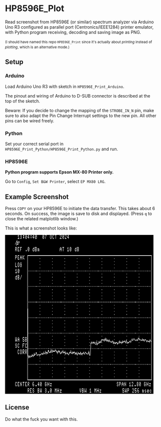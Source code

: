 # HP8596E_Plot

Read screenshot from HP8596E (or similar) spectrum analyzer via Arduino Uno R3 configured as parallel port (Centronics/IEEE1284) printer emulator, with Python program receiving, decoding and saving image as PNG.

<small>(I should have named this repo `HP8596E_Print` since it's actually about *printing* instead of *plotting*, which is an alternative mode.)</small>

## Setup

### Arduino

Load Arduino Uno R3 with sketch in `HP8596E_Print_Arduino`.

The pinout and wiring of Arduino to D-SUB connector is described at the top of the sketch.

Beware: If you decide to change the mapping of the `STROBE_IN_N` pin, make sure to also adapt the Pin Change Interrupt settings to the new pin. All other pins can be wired freely.

### Python

Set your correct serial port in `HP8596E_Print_Python/HP8596E_Print_Python.py` and run.

### HP8596E

**Python program supports Epson MX-80 Printer only.**

Go to `Config`, `Set B&W Printer`, select `EP MX80 LRG`.

## Example Screenshot

Press `COPY` on your HP8596E to initiate the data transfer. This takes about 6 seconds. On success, the image is save to disk and displayed. (Press `q` to close the related matplotlib window.)

This is what a screenshot looks like:


![Example Print](HP8596E_Plot_Python/data/2024-10-07%2013-03-48.png)

## License

Do what the fuck you want with this.
